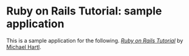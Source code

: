 # Ruby on Rails Tutorial: sample application

This is a sample application for the following.
[*Ruby on Rails Tutorial*](http://railstutorial.jp/)
by [Michael Hartl](http://www.michaelhartl.com/).
